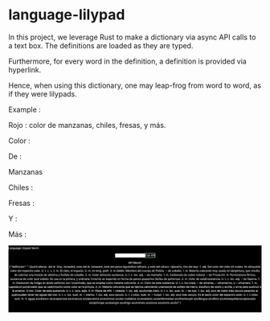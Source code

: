 # language-lilypad

In this project, we leverage Rust to make a dictionary via async API calls to a text box. The definitions are loaded as they are typed.

Furthermore, for every word in the definition, a definition is provided via hyperlink.

Hence, when using this dictionary, one may leap-frog from word to word, as if they were lilypads.


Example : 

Rojo : color de manzanas, chiles, fresas, y más.

Color : 

De :

Manzanas

Chiles : 

Fresas : 

Y : 

Más :

![ejemplo](prev.png)